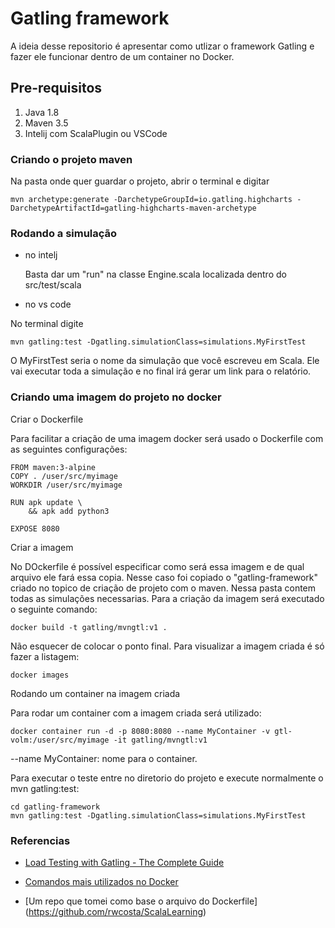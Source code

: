 # Gatling framework

A ideia desse repositorio é apresentar como utlizar o framework Gatling e fazer ele funcionar dentro de um container no Docker.

## Pre-requisitos

1. Java 1.8 
2. Maven 3.5
3. Intelij com ScalaPlugin ou VSCode

### Criando o projeto maven

Na pasta onde quer guardar o projeto, abrir o terminal e digitar

`mvn archetype:generate -DarchetypeGroupId=io.gatling.highcharts -DarchetypeArtifactId=gatling-highcharts-maven-archetype`

### Rodando a simulação

* no intelj 

  Basta dar um "run" na classe Engine.scala localizada dentro do src/test/scala

* no vs code

No terminal digite

`mvn gatling:test -Dgatling.simulationClass=simulations.MyFirstTest`


O MyFirstTest seria o nome da simulação que você escreveu em Scala.
Ele vai executar toda a simulação e no final irá gerar um link para o relatório.

### Criando uma imagem do projeto no docker

Criar o Dockerfile 

Para facilitar a criação de uma imagem docker será usado o Dockerfile com as seguintes configurações:

```
FROM maven:3-alpine
COPY . /user/src/myimage
WORKDIR /user/src/myimage

RUN apk update \
    && apk add python3
    
EXPOSE 8080
```

Criar a imagem

No DOckerfile é possível especificar como será essa imagem e de qual arquivo ele fará essa copia. Nesse caso foi copiado o "gatling-framework" criado no topico de criação de projeto com o maven. Nessa pasta contem todas as simulações necessarias. Para a criação da imagem será executado o seguinte comando:

`docker build -t gatling/mvngtl:v1 .`

Não esquecer de colocar o ponto final. Para visualizar a imagem criada é só fazer a listagem:

`docker images`

Rodando um container na imagem criada  

Para rodar um container com a imagem criada será utilizado:

`docker container run -d -p 8080:8080 --name MyContainer -v gtl-volm:/user/src/myimage -it gatling/mvngtl:v1`

--name MyContainer: nome para o container.

Para executar o teste entre no diretorio do projeto e execute normalmente o mvn gatling:test:

```
cd gatling-framework
mvn gatling:test -Dgatling.simulationClass=simulations.MyFirstTest
```

### Referencias

- [Load Testing with Gatling - The Complete Guide](https://www.james-willett.com/gatling-load-testing-complete-guide/)

- [Comandos mais utilizados no Docker](https://woliveiras.com.br/posts/comandos-mais-utilizados-no-docker/)

- [Um repo que tomei como base o arquivo do Dockerfile] (https://github.com/rwcosta/ScalaLearning)